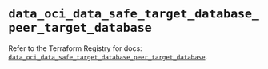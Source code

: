# `data_oci_data_safe_target_database_peer_target_database`

Refer to the Terraform Registry for docs: [`data_oci_data_safe_target_database_peer_target_database`](https://registry.terraform.io/providers/oracle/oci/7.19.0/docs/data-sources/data_safe_target_database_peer_target_database).
